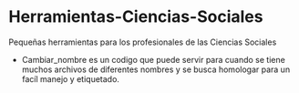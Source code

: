 # Herramientas-Ciencias-Sociales
Pequeñas herramientas para los profesionales de las Ciencias Sociales

* Cambiar_nombre es un codigo que puede servir para cuando se tiene muchos archivos de diferentes nombres y se busca homologar para un facíl manejo y etiquetado.
